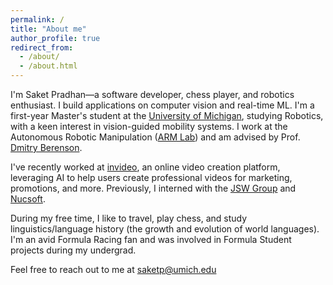 ```yaml
---
permalink: /
title: "About me"
author_profile: true
redirect_from: 
  - /about/
  - /about.html
---
```


I'm Saket Pradhan—a software developer, chess player, and robotics enthusiast. I build applications on computer vision and real-time ML. I'm a first-year Master's student at the [University of Michigan](https://umich.edu/), studying Robotics, with a keen interest in vision-guided mobility systems. I work at the Autonomous Robotic Manipulation ([ARM Lab](https://arm.eecs.umich.edu/)) and am advised by Prof. [Dmitry Berenson](https://berenson.robotics.umich.edu/).

I've recently worked at [invideo](https://invideo.io), an online video creation platform, leveraging AI to help users create professional videos for marketing, promotions, and more. Previously, I interned with the [JSW Group](https://www.jsw.in/) and [Nucsoft](https://www.nucsoft.com/). 

During my free time, I like to travel, play chess, and study linguistics/language history (the growth and evolution of world languages). I'm an avid Formula Racing fan and was involved in Formula Student projects during my undergrad. 

Feel free to reach out to me at [saketp@umich.edu](email:saketp@umich.edu)
